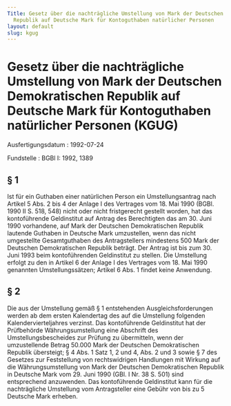 ```yaml
---
Title: Gesetz über die nachträgliche Umstellung von Mark der Deutschen Demokratischen
  Republik auf Deutsche Mark für Kontoguthaben natürlicher Personen
layout: default
slug: kgug
---
```


# Gesetz über die nachträgliche Umstellung von Mark der Deutschen Demokratischen Republik auf Deutsche Mark für Kontoguthaben natürlicher Personen (KGUG)

Ausfertigungsdatum
:   1992-07-24

Fundstelle
:   BGBl I: 1992, 1389



## § 1

Ist für ein Guthaben einer natürlichen Person ein Umstellungsantrag
nach Artikel 5 Abs. 2 bis 4 der Anlage I des Vertrages vom 18. Mai
1990 (BGBl. 1990 II S. 518, 548) nicht oder nicht fristgerecht
gestellt worden, hat das kontoführende Geldinstitut auf Antrag des
Berechtigten das am 30. Juni 1990 vorhandene, auf Mark der Deutschen
Demokratischen Republik lautende Guthaben in Deutsche Mark
umzustellen, wenn das nicht umgestellte Gesamtguthaben des
Antragstellers mindestens 500 Mark der Deutschen Demokratischen
Republik beträgt. Der Antrag ist bis zum 30. Juni 1993 beim
kontoführenden Geldinstitut zu stellen. Die Umstellung erfolgt zu den
in Artikel 6 der Anlage I des Vertrages vom 18. Mai 1990 genannten
Umstellungssätzen; Artikel 6 Abs. 1 findet keine Anwendung.


## § 2

Die aus der Umstellung gemäß § 1 entstehenden Ausgleichsforderungen
werden ab dem ersten Kalendertag des auf die Umstellung folgenden
Kalendervierteljahres verzinst. Das kontoführende Geldinstitut hat der
Prüfbehörde Währungsumstellung eine Abschrift des
Umstellungsbescheides zur Prüfung zu übermitteln, wenn der
umzustellende Betrag 50.000 Mark der Deutschen Demokratischen Republik
übersteigt; § 4 Abs. 1 Satz 1, 2 und 4, Abs. 2 und 3 sowie § 7 des
Gesetzes zur Feststellung von rechtswidrigen Handlungen mit Wirkung
auf die Währungsumstellung von Mark der Deutschen Demokratischen
Republik in Deutsche Mark vom 29. Juni 1990 (GBl. I Nr. 38 S. 501)
sind entsprechend anzuwenden. Das kontoführende Geldinstitut kann für
die nachträgliche Umstellung vom Antragsteller eine Gebühr von bis zu
5 Deutsche Mark erheben.

